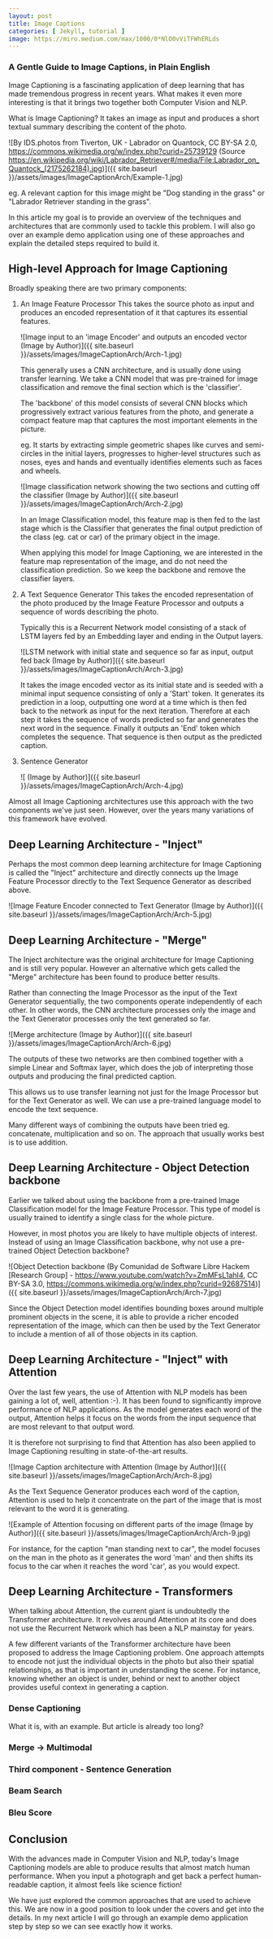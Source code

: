 ```yaml
---
layout: post
title: Image Captions
categories: [ Jekyll, tutorial ]
image: https://miro.medium.com/max/1000/0*NlO0vViTFWhERLds
---
```


### A Gentle Guide to Image Captions, in Plain English

Image Captioning is a fascinating application of deep learning that has made tremendous progress in recent years. What makes it even more interesting is that it brings two together both Computer Vision and NLP.

What is Image Captioning? It takes an image as input and produces a short textual summary describing the content of the photo.

![By IDS.photos from Tiverton, UK - Labrador on Quantock, CC BY-SA 2.0, https://commons.wikimedia.org/w/index.php?curid=25739129 (Source https://en.wikipedia.org/wiki/Labrador_Retriever#/media/File:Labrador_on_Quantock_(2175262184).jpg)]({{ site.baseurl }}/assets/images/ImageCaptionArch/Example-1.jpg)

eg. A relevant caption for this image might be "Dog standing in the grass" or "Labrador Retriever standing in the grass".

In this article my goal is to provide an overview of the techniques and architectures that are commonly used to tackle this problem. I will also go over an example demo application using one of these approaches and explain the detailed steps required to build it.

## High-level Approach for Image Captioning

Broadly speaking there are two primary components:

1. An Image Feature Processor
   This takes the source photo as input and produces an encoded representation of it that captures its essential features.

   ![Image input to an 'image Encoder' and outputs an encoded vector (Image by Author)]({{ site.baseurl }}/assets/images/ImageCaptionArch/Arch-1.jpg)

   This generally uses a CNN architecture, and is usually done using transfer learning. We take a CNN model that was pre-trained for image classification and remove the final section which is the 'classifier'. 
   
   The 'backbone' of this model consists of several CNN blocks which progressively extract various features from the photo, and generate a compact feature map that captures the most important elements in the picture. 
   
   eg. It starts by extracting simple geometric shapes like curves and semi-circles in the initial layers, progresses to higher-level structures such as noses, eyes and hands and eventually identifies elements such as faces and wheels.

   ![Image classification network showing the two sections and cutting off the classifier (Image by Author)]({{ site.baseurl }}/assets/images/ImageCaptionArch/Arch-2.jpg)

   In an Image Classification model, this feature map is then fed to the last stage which is the Classifier that generates the final output prediction of the class (eg. cat or car) of the primary object in the image.

   When applying this model for Image Captioning, we are interested in the feature map representation of the image, and do not need the classification prediction. So we keep the backbone and remove the classifier layers. 

2. A Text Sequence Generator
   This takes the encoded representation of the photo produced by the Image Feature Processor and outputs a sequence of words describing the photo.

   Typically this is a Recurrent Network model consisting of a stack of LSTM layers fed by an Embedding layer and ending in the Output layers.

   ![LSTM network with initial state and sequence so far as input, output fed back (Image by Author)]({{ site.baseurl }}/assets/images/ImageCaptionArch/Arch-3.jpg)
   
   It takes the image encoded vector as its initial state and is seeded with a minimal input sequence consisting of only a 'Start' token. It generates its prediction in a loop, outputting one word at a time which is then fed back to the network as input for the next iteration. Therefore at each step it takes the sequence of words predicted so far and generates the next word in the sequence. Finally it outputs an 'End' token which completes the sequence. That sequence is then output as the predicted caption.

3. Sentence Generator
   
   ![ (Image by Author)]({{ site.baseurl }}/assets/images/ImageCaptionArch/Arch-4.jpg)

Almost all Image Captioning architectures use this approach with the two components we've just seen. However, over the years many variations of this framework have evolved.

## Deep Learning Architecture - "Inject"
Perhaps the most common deep learning architecture for Image Captioning is called the "Inject" architecture and directly connects up the Image Feature Processor directly to the Text Sequence Generator as described above.

![Image Feature Encoder connected to Text Generator (Image by Author)]({{ site.baseurl }}/assets/images/ImageCaptionArch/Arch-5.jpg)

## Deep Learning Architecture - "Merge"
The Inject architecture was the original architecture for Image Captioning and is still very popular. However an alternative which gets called the "Merge" architecture has been found to produce better results.

Rather than connecting the Image Processor as the input of the Text Generator sequentially, the two components operate independently of each other. In other words, the CNN architecture processes only the image and the Text Generator processes only the text generated so far.

![Merge architecture (Image by Author)]({{ site.baseurl }}/assets/images/ImageCaptionArch/Arch-6.jpg)

The outputs of these two networks are then combined together with a simple Linear and Softmax layer, which does the job of interpreting those outputs and producing the final predicted caption.

This allows us to use transfer learning not just for the Image Processor but for the Text Generator as well. We can use a pre-trained language model to encode the text sequence.

Many different ways of combining the outputs have been tried eg. concatenate, multiplication and so on. The approach that usually works best is to use addition.

## Deep Learning Architecture - Object Detection backbone
Earlier we talked about using the backbone from a pre-trained Image Classification model for the Image Feature Processor. This type of model is usually trained to identify a single class for the whole picture. 

However, in most photos you are likely to have multiple objects of interest. Instead of using an Image Classification backbone, why not use a pre-trained Object Detection backbone?

![Object Detection backbone (By Comunidad de Software Libre Hackem [Research Group] - https://www.youtube.com/watch?v=ZmMFsL1ahI4, CC BY-SA 3.0, https://commons.wikimedia.org/w/index.php?curid=92687514)]({{ site.baseurl }}/assets/images/ImageCaptionArch/Arch-7.jpg)

Since the Object Detection model identifies bounding boxes around multiple prominent objects in the scene, it is able to provide a richer encoded representation of the image, which can then be used by the Text Generator to include a mention of all of those objects in its caption.

## Deep Learning Architecture - "Inject" with Attention
Over the last few years, the use of Attention with NLP models has been gaining a lot of, well, attention :-). It has been found to significantly improve performance of NLP applications. As the model generates each word of the output, Attention helps it focus on the words from the input sequence that are most relevant to that output word.

It is therefore not surprising to find that Attention has also been applied to Image Captioning resulting in state-of-the-art results.

![Image Caption architecture with Attention (Image by Author)]({{ site.baseurl }}/assets/images/ImageCaptionArch/Arch-8.jpg)

As the Text Sequence Generator produces each word of the caption, Attention is used to help it concentrate on the part of the image that is most relevant to the word it is generating.

![Example of Attention focusing on different parts of the image (Image by Author)]({{ site.baseurl }}/assets/images/ImageCaptionArch/Arch-9.jpg)

For instance, for the caption "man standing next to car", the model focuses on the man in the photo as it generates the word 'man' and then shifts its focus to the car when it reaches the word 'car', as you would expect.

## Deep Learning Architecture - Transformers
When talking about Attention, the current giant is undoubtedly the Transformer architecture. It revolves around Attention at its core and does not use the Recurrent Network which has been a NLP mainstay for years.

A few different variants of the Transformer architecture have been proposed to address the Image Captioning problem. One approach attempts to encode not just the individual objects in the photo but also their spatial relationships, as that is important in understanding the scene. For instance, knowing whether an object is under, behind or next to another object provides useful context in generating a caption.

### Dense Captioning

What it is, with an example. But article is already too long?

### Merge -> Multimodal
### Third component - Sentence Generation
### Beam Search
### Bleu Score

## Conclusion
With the advances made in Computer Vision and NLP, today's Image Captioning models are able to produce results that almost match human performance. When you input a photograph and get back a perfect human-readable caption, it almost feels like science fiction!

We have just explored the common approaches that are used to achieve this. We are now in a good position to look under the covers and get into the details. In my next article I will go through an example demo application step by step so we can see exactly how it works.